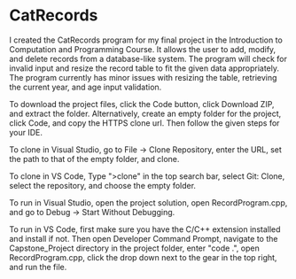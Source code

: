 # CatRecords
I created the CatRecords program for my final project in the Introduction to Computation and Programming Course. It allows the user to add, modify, and delete records from a database-like system. The program will check for invalid input and resize the record table to fit the given data appropriately. The program currently has minor issues with resizing the table, retrieving the current year, and age input validation.

To download the project files, click the Code button, click Download ZIP, and extract the folder. Alternatively, create an empty folder for the project, click Code, and copy the HTTPS clone url. Then follow the given steps for your IDE.

To clone in Visual Studio, go to File -> Clone Repository, enter the URL, set the path to that of the empty folder, and clone.
 
To clone in VS Code, Type ">clone" in the top search bar, select Git: Clone, select the repository, and choose the empty folder. 

To run in Visual Studio, open the project solution, open RecordProgram.cpp, and go to Debug -> Start Without Debugging.

To run in VS Code, first make sure you have the C/C++ extension installed and install if not. 
Then open Developer Command Prompt, navigate to the Capstone_Project directory in the project folder, 
enter "code .", open RecordProgram.cpp, click the drop down next to the gear in the top right, and run the file. 

